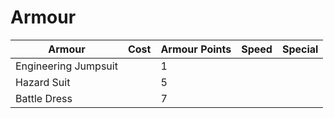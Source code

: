 # Armour

| Armour               | Cost | Armour Points | Speed | Special |
| -------------------- | ---- | ------------- | ----- | ------- |
| Engineering Jumpsuit |      | 1             |       |         |
| Hazard Suit          |      | 5             |       |         |
| Battle Dress         |      | 7             |       |         |
